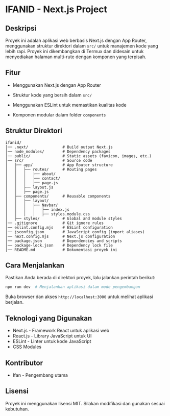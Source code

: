 # IFANID - Next.js Project

## Deskripsi

Proyek ini adalah aplikasi web berbasis Next.js dengan App Router, menggunakan struktur direktori dalam `src/` untuk manajemen kode yang lebih rapi. Proyek ini dikembangkan di Termux dan didesain untuk menyediakan halaman multi-rute dengan komponen yang terpisah.

## Fitur

- Menggunakan Next.js dengan App Router

- Struktur kode yang bersih dalam `src/`

- Menggunakan ESLint untuk memastikan kualitas kode

- Komponen modular dalam folder `components`

## Struktur Direktori

```
ifanid/
│── .next/               # Build output Next.js
│── node_modules/        # Dependency packages
│── public/              # Static assets (favicon, images, etc.)
│── src/                 # Source code
│   ├── app/             # App Router structure
│   │   ├── routes/      # Routing pages
│   │   │   ├── about/
│   │   │   ├── contact/
│   │   │   ├── page.js
│   │   ├── layout.js
│   │   ├── page.js
│   ├── components/      # Reusable components
│   │   ├── layout/
│   │   │   ├── Navbar/
│   │   │   │   ├── index.js
│   │   │   │   ├── styles.module.css
│   ├── styles/          # Global and module styles
│── .gitignore           # Git ignore rules
│── eslint.config.mjs    # ESLint configuration
│── jsconfig.json        # JavaScript config (import aliases)
│── next.config.mjs      # Next.js configuration
│── package.json         # Dependencies and scripts
│── package-lock.json    # Dependency lock file
│── README.md            # Dokumentasi proyek ini
```

## Cara Menjalankan

Pastikan Anda berada di direktori proyek, lalu jalankan perintah berikut:

```bash
npm run dev  # Menjalankan aplikasi dalam mode pengembangan
```

Buka browser dan akses `http://localhost:3000` untuk melihat aplikasi berjalan.

## Teknologi yang Digunakan

- Next.js - Framework React untuk aplikasi web
- React.js - Library JavaScript untuk UI
- ESLint - Linter untuk kode JavaScript
- CSS Modules

## Kontributor

- Ifan - Pengembang utama

## Lisensi

Proyek ini menggunakan lisensi MIT. Silakan modifikasi dan gunakan sesuai kebutuhan.
